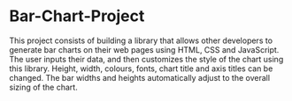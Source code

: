 # Bar-Chart-Project
This project consists of building a library that allows other developers to generate bar charts on their web pages using HTML, CSS and JavaScript. 
The user inputs their data, and then customizes the style of the chart using this library.
Height, width, colours, fonts, chart title and axis titles can be changed. The bar widths and heights automatically adjust to the overall sizing of the chart.


